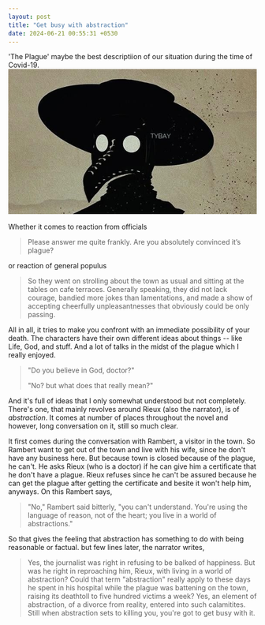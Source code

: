 ```yaml
---
layout: post
title: "Get busy with abstraction"
date: 2024-06-21 00:55:31 +0530
---
```


<link rel="stylesheet" href="/style.css" />
'The Plague' maybe the best descriptiion of our situation during the time of Covid-19.
<img src="/img/plague_wide.jpg" alt="Image 1" class="centered-image">

 Whether it comes to reaction from officials
<blockquote>
Please answer me quite frankly. Are you absolutely convinced it’s plague?
</blockquote>
or reaction of general populus
<blockquote>
So they went on strolling about the town as usual and sitting at the tables on cafe terraces. Generally speaking, they did not lack courage, bandied more jokes than lamentations, and made a show of accepting cheerfully unpleasantnesses that obviously could be only passing.
</blockquote>
All in all, it tries to make you confront with an immediate possibility of your death. The characters have their own different ideas about things -- like Life, God, and stuff. And a lot of talks in the midst of the plague which I really enjoyed. 
<blockquote>
"Do you believe in God, doctor?" <br>

"No? but what does that really mean?"
</blockquote>
And it's full of ideas that I only somewhat understood but not completely. There's one, that mainly revolves around Rieux (also the narrator), is of <i>abstraction</i>. It comes at number of places throughout the novel and however, long conversation on it, still so much clear. 

It first comes during the conversation with Rambert, a visitor in the town. So Rambert want to get out of the town and live with his wife, since he don't have any business here. But because town is closed because of the  plague, he can't. He asks Rieux (who is a doctor) if he can give him a certificate that he don't have a plague. Rieux refuses since he can't be assured because he can get the plague after getting the certificate and besite it won't help him, anyways. On this Rambert says,
<blockquote>
"No," Rambert said bitterly, "you can't understand. You're using the language of reason, not of the heart; you live in a world of abstractions."
</blockquote>
So that gives the feeling that abstraction has something to do with being reasonable or factual. but few lines later, the narrator writes,
<blockquote>
Yes, the journalist was right in refusing to be balked of happiness. But was he right in reproaching him, Rieux, with living in a world of abstraction? Could that term "abstraction" really apply to these days he spent in his hospital while the plague was battening on the town, raising its deathtoll to five hundred victims a week? Yes, an element of abstraction, of a divorce from reality, entered into such calamitites. Still when abstraction sets to killing you, you're got to get busy with it.
</blockquote>






<!-- Apart from this theme of confronting the possibility of ceasing to exist, there are other themes explored through five or six characters. One of the main theme that explored through the narrator (Rieux) on <i>abstraction</i> which I did not understood so well on the first read, but only after when I listned to 'The Partially Examined Life' that it started to make more sense. -->



<!-- Covid-19 was the best time to read 'The Plague' which said to be  -->


